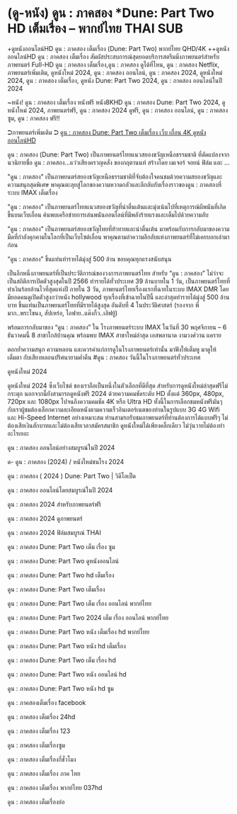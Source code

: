 
<h1>(ดู-หนัง) ดูน : ภาคสอง *Dune: Part Two HD เต็มเรื่อง – พากย์ไทย THAI SUB</h1>


+ดูหนังออนไลน์HD ดูน : ภาคสอง เต็มเรื่อง (Dune: Part Two) พากย์ไทย QHD/4K ++ดูหนังออนไลน์HD ดูน : ภาคสอง เต็มเรื่อง สัมผัสประสบการณ์สุดยอดบริการสตรีมมิ่งภาพยนตร์สำหรับภาพยนตร์ Full-HD ดูน : ภาคสอง เต็มเรื่อง,ดูน : ภาคสอง ดูได้ที่ไหน, ดูน : ภาคสอง Netflix, ภาพยนตร์เพิ่มเติม, ดูหนังใหม่ 2024, ดูน : ภาคสอง ออนไลน์, ดูน : ภาคสอง 2024, ดูหนังใหม่ 2024, ดูน : ภาคสอง เต็มเรื่อง, ดูหนัง Dune: Part Two 2024, ดูน : ภาคสอง ออนไลน์ในปี 2024



~หนัง! ดูน : ภาคสอง เต็มเรื่อง หนังฟรี หนัง8KHD ดูน : ภาคสอง Dune: Part Two 2024, ดูหนังใหม่ 2024, ภาพยนตร์ฟรี, ดูน : ภาคสอง 2024 ดูฟรี, ดูน : ภาคสอง ออนไลน์, ดูน : ภาคสอง ซูม, ดูน : ภาคสอง ฟรี!!



➲ภาพยนตร์เพิ่มเติม ➲ [ดูน : ภาคสอง Dune: Part Two เต็มเรื่อง เว็บ เถื่อน 4K ดูหนังออนไลน์HD](https://123cinephilejourney.xyz/th/movie/693134/dune-part-two)




ดูน : ภาคสอง (Dune: Part Two) เป็นภาพยนตร์ไทยแนวสยองขวัญเหนือธรรมชาติ ที่ดัดแปลงจากนวนิยายชื่อ ดูน : ภาคสอง...แว่วเสียงครวญคลั่ง ของกฤตานนท์ สร้างโดย เมเจอร์ จอยน์ ฟิล์ม และ ...



"ดูน : ภาคสอง" เป็นภาพยนตร์สยองขวัญเหนือธรรมชาติที่จับต้องใจคนชมด้วยความสยองขวัญและความสนุกสุดพิเศษ พาคุณตะลุยสู่โลกของความหวาดกลัวและลึกลับกับเรื่องราวของดูน : ภาคสองที่ระบบ IMAX เต็มเรื่อง



"ดูน : ภาคสอง" เป็นภาพยนตร์ไทยแนวสยองขวัญที่น่าตื่นเต้นและมุ่งเน้นไปที่เหตุการณ์ผีพนันที่เกิดขึ้นบนเว็บเถื่อน ค้นพบเครือข่ายการเล่นพนันออนไลน์ที่มีพลังร้ายแรงและเต็มไปด้วยความลับ



"ดูน : ภาคสอง" เป็นภาพยนตร์สยองขวัญไทยที่ท้าทายและน่าตื่นเต้น มาพร้อมกับการกลับมาของความมืดที่กำลังคุกคามในโลกที่เป็นเว็บไซต์เถื่อน พาคุณตามล่าความลึกลับแห่งภาพยนตร์ที่ไม่เคยบอกเล่ามาก่อน



“ดูน : ภาคสอง” ขึ้นแท่นทำรายได้มุ่งสู่ 500 ล้าน ขอบคุณทุกแรงสนับสนุน



เป็นอีกหนึ่งภาพยนตร์ที่เป็นประวัติการณ์ของวงการภาพยนตร์ไทย สำหรับ “ดูน : ภาคสอง” ไม่ว่าจะเป็นสถิติการเปิดตัวสูงสุดในปี 2566 ทำรายได้ทั่วประเทศ 39 ล้านบาทใน 1 วัน, เป็นภาพยนตร์ไทยที่ทำเงินร้อยล้านไวที่สุดแห่งปี ภายใน 3 วัน, ภาพยนตร์ไทยเรื่องแรกที่ฉายในระบบ IMAX DMR โดยมียอดคนดูเปิดตัวสูงกว่าหนัง hollywood ทุกเรื่องที่เข้าฉายในปีนี้ และล่าสุดทำรายได้มุ่งสู่ 500 ล้านบาท ขึ้นแท่นเป็นภาพยนตร์ไทยที่มีรายได้สูงสุด อันดับที่ 4 ในประวัติศาสตร์ (รองจาก พี่มาก..พระโขนง, สัปเหร่อ, ไอฟาย..แต๊งกิ้ว..เลิฟยู้)



พร้อมการกลับมาของ “ดูน : ภาคสอง” ใน โรงภาพยนตร์ระบบ IMAX ในวันที่ 30 พฤศจิกายน – 6 ธันวาคมนี้ 8 สาขาใกล้บ้านคุณ พร้อมพบ IMAX สาขาใหม่ล่าสุด เอสพลานาด งามวงศ์วาน แคราย



ตอกย้ำความสนุก ความหลอน และควรค่าแก่การดูในโรงภาพยนตร์เท่านั้น มาฟังให้เต็มหู มาดูให้เต็มตา กับเสียงหลอนปริศนายามค่ำคืน #ดูน : ภาคสอง วันนี้ในโรงภาพยนตร์ทั่วประเทศ



ดูหนังใหม่ 2024



ดูหนังใหม่ 2024 ซึ่งเว็บไซต์ ของเราถือเป็นหนึ่งในตัวเลือกที่ดีที่สุด สำหรับการดูหนังใหม่ล่าสุดฟรีไม่กระตุก นอกจากนี้ยังสามารถดูหนังฟรี 2024 ด้วยความคมชัดระดับ HD ตั้งแต่ 360px, 480px, 720px และ 1080px ไปจนถึงความคมชัด 4K หรือ Ultra HD ทั้งนี้ในการเลือกชมหนังฟรีมันๆ กับเราผู้ชมต้องเลือกความละเอียดหนังตามความเร็วอินเตอร์เนตของท่านในรูปแบบ 3G 4G Wifi และ Hi-Speed Internet อย่างเหมาะสม ท่านสามรถรับชมภาพยนตร์ที่ท่านต้องการได้แบบฟรีๆ ไม่ต้องเสียเงินสักบาทและไม่ต้องเสียเวลาสมัครสมาชิก ดูหนังใหม่ได้เพียงคลิ๊กเดียว ไม่วุ่นวายไม่ต้องทำอะไรเยอะ



ดูน : ภาคสอง ออนไลน์อย่างสมบูรณ์ในปี 2024



ด- ดูน : ภาคสอง (2024) / หนังใหม่ชนโรง 2024



ดูน : ภาคสอง ( 2024 ) Dune: Part Two | วิดีโอเป็ด



ดูน : ภาคสอง ออนไลน์โดยสมบูรณ์ในปี 2024



ดูน : ภาคสอง 2024 สำหรับภาพยนตร์ฟรี



ดูน : ภาคสอง 2024 ดูภาพยนตร์



ดูน : ภาคสอง 2024 ฟิล์มสมบูรณ์ THAI



ดูน : ภาคสอง Dune: Part Two เต็ม เรื่อง ซูม



ดูน : ภาคสอง Dune: Part Two ดูหนังออนไลน์



ดูน : ภาคสอง Dune: Part Two hd เต็มเรื่อง



ดูน : ภาคสอง Dune: Part Two เต็มเรื่อง



ดูน : ภาคสอง Dune: Part Two เต็ม เรื่อง ออนไลน์ พากย์ไทย



ดูน : ภาคสอง Dune: Part Two 2024 เต็ม เรื่อง ออนไลน์ พากย์ไทย



ดูน : ภาคสอง Dune: Part Two หนัง เต็มเรื่อง hd พากย์ไทย



ดูน : ภาคสอง Dune: Part Two หนัง hd เต็มเรื่อง



ดูน : ภาคสอง Dune: Part Two เต็ม เรื่อง hd



ดูน : ภาคสอง Dune: Part Two หนัง ออนไลน์ hd



ดูน : ภาคสอง Dune: Part Two หนัง hd ซูม



ดูน : ภาคสองเต็มเรื่อง facebook



ดูน : ภาคสอง เต็มเรื่อง 24hd



ดูน : ภาคสอง เต็มเรื่อง 123



ดูน : ภาคสอง เต็มเรื่องซูม



ดูน : ภาคสอง เต็มเรื่องกี่ชั่วโมง



ดูน : ภาคสอง เต็มเรื่อง ภาค ไทย



ดูน : ภาคสอง เต็มเรื่อง พากย์ไทย 037hd



ดูน : ภาคสอง เต็มเรื่องย่อ
